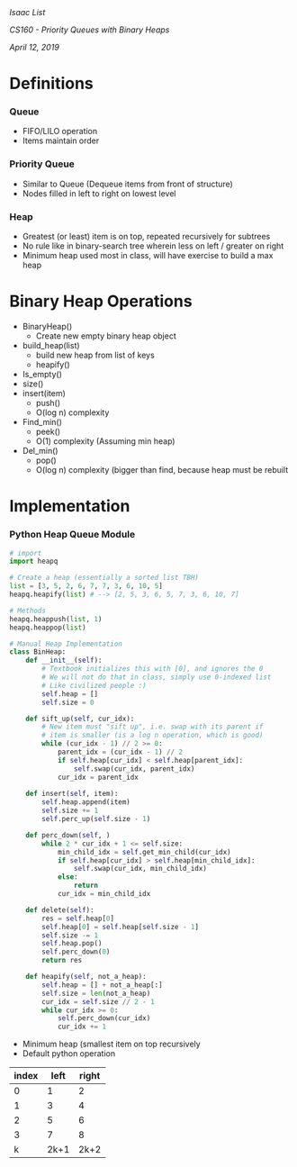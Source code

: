 <i>
Isaac List

CS160 - Priority Queues with Binary Heaps

April 12, 2019
</i>

# Definitions

### Queue

- FIFO/LILO operation
- Items maintain order

### Priority Queue

- Similar to Queue (Dequeue items from front of structure)
- Nodes filled in left to right on lowest level

### Heap

- Greatest (or least) item is on top, repeated recursively for subtrees
- No rule like in binary-search tree wherein less on left / greater on right
- Minimum heap used most in class, will have exercise to build a max heap

# Binary Heap Operations

- BinaryHeap()
    - Create new empty binary heap object
- build_heap(list)
    - build new heap from list of keys
    - heapify()
- Is_empty()
- size()
- insert(item)
    - push()
    - O(log n) complexity
- Find_min()
    - peek()
    - O(1) complexity (Assuming min heap)
- Del_min()
    - pop()
    - O(log n) complexity (bigger than find, because heap must be rebuilt
    
# Implementation

### Python Heap Queue Module

```python
# import
import heapq

# Create a heap (essentially a sorted list TBH)
list = [3, 5, 2, 6, 7, 7, 3, 6, 10, 5]
heapq.heapify(list) # --> [2, 5, 3, 6, 5, 7, 3, 6, 10, 7]

# Methods
heapq.heappush(list, 1)
heapq.heappop(list)
```
```python
# Manual Heap Implementation
class BinHeap:
    def __init__(self):
        # Textbook initializes this with [0], and ignores the 0
        # We will not do that in class, simply use 0-indexed list
        # Like civilized people :)
        self.heap = []
        self.size = 0

    def sift_up(self, cur_idx):
        # New item must "sift up", i.e. swap with its parent if
        # item is smaller (is a log n operation, which is good)
        while (cur_idx - 1) // 2 >= 0:
            parent_idx = (cur_idx - 1) // 2
            if self.heap[cur_idx] < self.heap[parent_idx]:
                self.swap(cur_idx, parent_idx)
            cur_idx = parent_idx
    
    def insert(self, item):
        self.heap.append(item)
        self.size += 1
        self.perc_up(self.size - 1)

    def perc_down(self, )
        while 2 * cur_idx + 1 <= self.size:
            min_child_idx = self.get_min_child(cur_idx)
            if self.heap[cur_idx] > self.heap[min_child_idx]:
                self.swap(cur_idx, min_child_idx)
            else:
                return
            cur_idx = min_child_idx

    def delete(self):
        res = self.heap[0]
        self.heap[0] = self.heap[self.size - 1]
        self.size -= 1
        self.heap.pop()
        self.perc_down(0)
        return res

    def heapify(self, not_a_heap):
        self.heap = [] + not_a_heap[:]
        self.size = len(not_a_heap)
        cur_idx = self.size // 2 - 1
        while cur_idx >= 0:
            self.perc_down(cur_idx)
            cur_idx += 1
```

- Minimum heap (smallest item on top recursively
- Default python operation

index | left | right
---|---|---
0 | 1 | 2
1 | 3 | 4
2 | 5 | 6
3 | 7 | 8
k | 2k+1 | 2k+2







